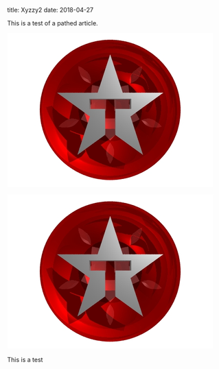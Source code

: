 title: Xyzzy2
date: 2018-04-27

This is a test of a pathed article.

![Texaco](texaco.jpg)

![Texaco](../texaco.jpg)

This is a test